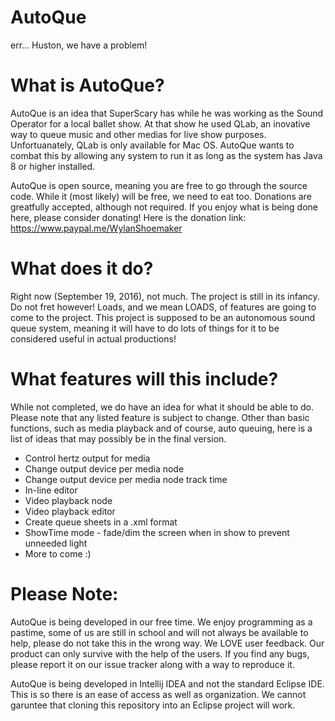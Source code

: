 # AutoQue
  err... Huston, we have a problem!
  
# What is AutoQue?
  AutoQue is an idea that SuperScary has while he was working as the Sound Operator for a local ballet show. At that show he used QLab, an inovative way to queue music and other medias for live show purposes. Unfortuanately, QLab is only available for Mac OS. AutoQue wants to combat this by allowing any system to run it as long as the system has Java 8 or higher installed.
  
  AutoQue is open source, meaning you are free to go through the source code. While it (most likely) will be free, we need to eat too. Donations are greatfully accepted, although not required. If you enjoy what is being done here, please consider donating! Here is the donation link: https://www.paypal.me/WylanShoemaker

# What does it do?
  Right now (September 19, 2016), not much. The project is still in its infancy. Do not fret however! Loads, and we mean LOADS, of features are going to come to the project. This project is supposed to be an autonomous sound queue system, meaning it will have to do lots of things for it to be considered useful in actual productions!

# What features will this include?
  While not completed, we do have an idea for what it should be able to do. Please note that any listed feature is subject to change.
  Other than basic functions, such as media playback and of course, auto queuing, here is a list of ideas that may possibly be in the final version.
  - Control hertz output for media
  - Change output device per media node
  - Change output device per media node track time
  - In-line editor
  - Video playback node
  - Video playback editor
  - Create queue sheets in a .xml format
  - ShowTime mode - fade/dim the screen when in show to prevent unneeded light
  - More to come :)

# Please Note:
  AutoQue is being developed in our free time. We enjoy programming as a pastime, some of us are still in school and will not always be available to help, please do not take this in the wrong way. We LOVE user feedback. Our product can only survive with the help of the users. If you find any bugs, please report it on our issue tracker along with a way to reproduce it. 

  AutoQue is being developed in Intellij IDEA and not the standard Eclipse IDE. This is so there is an ease of access as well as organization. We cannot garuntee that cloning this repository into an Eclipse project will work.
